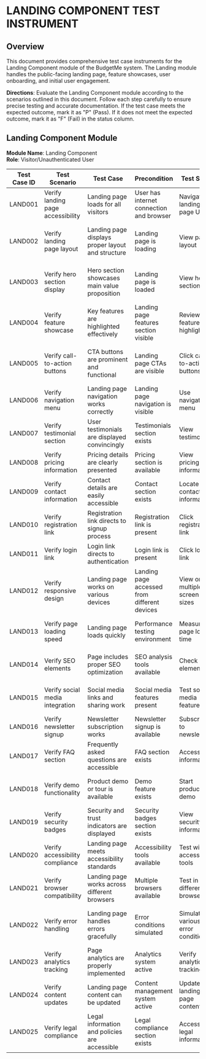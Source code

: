 # LANDING COMPONENT TEST INSTRUMENT

## Overview
This document provides comprehensive test case instruments for the Landing Component module of the BudgetMe system. The Landing module handles the public-facing landing page, feature showcases, user onboarding, and initial user engagement.

**Directions**: Evaluate the Landing Component module according to the scenarios outlined in this document. Follow each step carefully to ensure precise testing and accurate documentation. If the test case meets the expected outcome, mark it as "P" (Pass). If it does not meet the expected outcome, mark it as "F" (Fail) in the status column.

## Landing Component Module

**Module Name**: Landing Component  
**Role**: Visitor/Unauthenticated User

| Test Case ID | Test Scenario | Test Case | Precondition | Test Steps | Test Data | Expected Result | Post Condition | Actual Result | Status(Pass/Fail) |
|-------------|---------------|-----------|--------------|------------|-----------|----------------|----------------|---------------|------------------|
| LAND001 | Verify landing page accessibility | Landing page loads for all visitors | User has internet connection and browser | Navigate to landing page URL | Base application URL | Landing page loads successfully | Visitor can view application introduction | | |
| LAND002 | Verify landing page layout | Landing page displays proper layout and structure | Landing page is loading | View page layout | Page structure | All landing page sections rendered correctly | Visitor sees organized content presentation | | |
| LAND003 | Verify hero section display | Hero section showcases main value proposition | Landing page is loaded | View hero section | Hero content | Hero section displays compelling headline and imagery | Visitor understands application purpose | | |
| LAND004 | Verify feature showcase | Key features are highlighted effectively | Landing page features section visible | Review feature highlights | Feature descriptions | Features presented with clear benefits | Visitor learns about application capabilities | | |
| LAND005 | Verify call-to-action buttons | CTA buttons are prominent and functional | Landing page CTAs are visible | Click call-to-action buttons | CTA interactions | CTAs function correctly and direct to registration | Visitor guided to take desired actions | | |
| LAND006 | Verify navigation menu | Landing page navigation works correctly | Landing page navigation is visible | Use navigation menu | Navigation links | Navigation functions properly | Visitor can explore different sections | | |
| LAND007 | Verify testimonial section | User testimonials are displayed convincingly | Testimonials section exists | View testimonials | Testimonial content | Testimonials displayed with credible formatting | Visitor gains confidence in application | | |
| LAND008 | Verify pricing information | Pricing details are clearly presented | Pricing section is available | View pricing information | Pricing data | Pricing displayed transparently | Visitor understands cost structure | | |
| LAND009 | Verify contact information | Contact details are easily accessible | Contact section exists | Locate contact information | Contact details | Contact information clearly displayed | Visitor can reach support if needed | | |
| LAND010 | Verify registration link | Registration link directs to signup process | Registration link is present | Click registration link | Registration navigation | User directed to registration page | Visitor can begin account creation | | |
| LAND011 | Verify login link | Login link directs to authentication | Login link is present | Click login link | Login navigation | User directed to login page | Existing users can access their accounts | | |
| LAND012 | Verify responsive design | Landing page works on various devices | Landing page accessed from different devices | View on multiple screen sizes | Device variety | Page adapts to different screen sizes | Consistent experience across devices | | |
| LAND013 | Verify page loading speed | Landing page loads quickly | Performance testing environment | Measure page load time | Performance metrics | Page loads within acceptable time | Good user experience maintained | | |
| LAND014 | Verify SEO elements | Page includes proper SEO optimization | SEO analysis tools available | Check SEO elements | SEO metadata | Proper meta tags and structure present | Search engine optimization maintained | | |
| LAND015 | Verify social media integration | Social media links and sharing work | Social media features present | Test social media features | Social media interactions | Social features function correctly | Visitor can engage via social platforms | | |
| LAND016 | Verify newsletter signup | Newsletter subscription works | Newsletter signup is available | Subscribe to newsletter | Email subscription | Newsletter subscription processed | Visitor receives marketing communications | | |
| LAND017 | Verify FAQ section | Frequently asked questions are accessible | FAQ section exists | Access FAQ information | FAQ content | FAQ displayed with clear answers | Visitor gets answers to common questions | | |
| LAND018 | Verify demo functionality | Product demo or tour is available | Demo feature exists | Start product demo | Demo interaction | Demo runs smoothly and informatively | Visitor experiences product preview | | |
| LAND019 | Verify security badges | Security and trust indicators are displayed | Security badges section exists | View security information | Security credentials | Security badges displayed prominently | Visitor gains trust in application security | | |
| LAND020 | Verify accessibility compliance | Landing page meets accessibility standards | Accessibility tools available | Test with accessibility tools | Accessibility verification | Page meets WCAG compliance standards | All users can access landing page | | |
| LAND021 | Verify browser compatibility | Landing page works across different browsers | Multiple browsers available | Test in different browsers | Browser compatibility | Consistent functionality across browsers | Universal browser support maintained | | |
| LAND022 | Verify error handling | Landing page handles errors gracefully | Error conditions simulated | Simulate various error conditions | Error scenarios | Errors handled with user-friendly messages | Visitor experience maintained during issues | | |
| LAND023 | Verify analytics tracking | Page analytics are properly implemented | Analytics system active | Verify analytics tracking | Analytics data | User interactions tracked correctly | Marketing insights collected effectively | | |
| LAND024 | Verify content updates | Landing page content can be updated | Content management system active | Update landing page content | Content changes | Content updates reflected correctly | Fresh information maintained | | |
| LAND025 | Verify legal compliance | Legal information and policies are accessible | Legal compliance section exists | Access legal information | Legal documents | Privacy policy and terms accessible | Legal requirements satisfied | | |